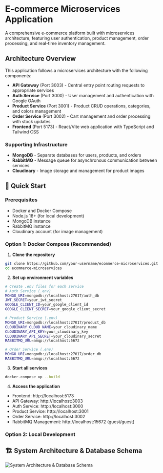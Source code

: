 # E-commerce Microservices Application

A comprehensive e-commerce platform built with microservices architecture, featuring user authentication, product management, order processing, and real-time inventory management.

## Architecture Overview

This application follows a microservices architecture with the following components:

- **API Gateway** (Port 3003) - Central entry point routing requests to appropriate services
- **Auth Service** (Port 3000) - User management and authentication with Google OAuth
- **Product Service** (Port 3001) - Product CRUD operations, categories, and colors management
- **Order Service** (Port 3002) - Cart management and order processing with stock updates
- **Frontend** (Port 5173) - React/Vite web application with TypeScript and Tailwind CSS

### Supporting Infrastructure

- **MongoDB** - Separate databases for users, products, and orders
- **RabbitMQ** - Message queue for asynchronous communication between services
- **Cloudinary** - Image storage and management for product images

## 🚀 Quick Start

### Prerequisites

- Docker and Docker Compose
- Node.js 18+ (for local development)
- MongoDB instance
- RabbitMQ instance
- Cloudinary account (for image management)

### Option 1: Docker Compose (Recommended)

1. **Clone the repository**
```bash
git clone https://github.com/your-username/ecommerce-microservices.git
cd ecommerce-microservices
```

2. **Set up environment variables**
```bash
# Create .env files for each service
# Auth Service (.env)
MONGO_URI=mongodb://localhost:27017/auth_db
JWT_SECRET=your_jwt_secret
GOOGLE_CLIENT_ID=your_google_client_id
GOOGLE_CLIENT_SECRET=your_google_client_secret

# Product Service (.env)
MONGO_URI=mongodb://localhost:27017/product_db
CLOUDINARY_CLOUD_NAME=your_cloudinary_name
CLOUDINARY_API_KEY=your_cloudinary_key
CLOUDINARY_API_SECRET=your_cloudinary_secret
RABBITMQ_URL=amqp://localhost:5672

# Order Service (.env)
MONGO_URI=mongodb://localhost:27017/order_db
RABBITMQ_URL=amqp://localhost:5672
```

3. **Start all services**
```bash
docker-compose up --build
```

4. **Access the application**
- Frontend: http://localhost:5173
- API Gateway: http://localhost:3003
- Auth Service: http://localhost:3000
- Product Service: http://localhost:3001
- Order Service: http://localhost:3002
- RabbitMQ Management: http://localhost:15672 (guest/guest)

### Option 2: Local Development


## 🏗️ System Architecture & Database Schema
![System Architecture & Database Schema ](.utils/Images/diagram.png)
